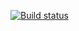 [![Build status](https://ci.appveyor.com/api/projects/status/49rrjpgne0yag0bk?svg=true)](https://ci.appveyor.com/project/vobukhova95/api-ci)